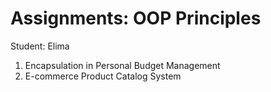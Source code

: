 # Assignments: OOP Principles

Student: Elima

1. Encapsulation in Personal Budget Management
2. E-commerce Product Catalog System
